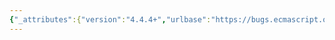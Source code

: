 ```yaml
---
{"_attributes":{"version":"4.4.4+","urlbase":"https://bugs.ecmascript.org/","maintainer":"dherman@mozilla.com"},"bug":{"bug_id":2302,"creation_ts":"2013-11-15 08:19:00 -0800","short_desc":"Allowing default as BindingIdentifier is confusing","delta_ts":"2015-07-10 08:35:04 -0700","product":"Draft for 6th Edition","component":"Modules","version":"Rev 21: November 8, 2013 Draft","rep_platform":"All","op_sys":"All","bug_status":"RESOLVED","resolution":"FIXED","priority":"Normal","bug_severity":"enhancement","everconfirmed":true,"reporter":{"uid":"arv","name":"Erik Arvidsson"},"assigned_to":{"uid":"allen","name":"Allen Wirfs-Brock"},"cc":["dherman","erik.arvidsson","jorendorff","samth"],"long_desc":[{"commentid":6799,"comment_count":0,"who":{"uid":"arv","name":"Erik Arvidsson"},"bug_when":"2013-11-15 08:19:15 -0800","thetext":"I see that the latest draft allows default to be used as a BindingIdentitifier in the context of an export. I don't see the value of this complication.\n\nHow is\n\n  export function default() {}\n\nbetter than\n\n  export default function() {}\n\n?"},{"commentid":10172,"comment_count":1,"who":{"uid":"dherman","name":"Dave Herman"},"bug_when":"2014-09-09 10:46:56 -0700","thetext":"I presented the general solution here:\n\nhttps://mail.mozilla.org/pipermail/es-discuss/2014-March/036697.html\n\nBasic roadmap:\n\n- eliminate `default` as a valid binding identifier name\n- add special cases in the grammar for `export default` so that FunctionDeclaration, GeneratorDeclaration, and ClassDeclaration are legal as well as AssignmentExpression\n- add a lookahead restriction to AssignmentExpression in this context to disambiguate in favor of the declaration forms\n- this way the scoping rules place the name of the declaration in scope for the whole module, not just inside the expression, and the hoisting rules initialize the function early\n\nOne case that I neglected to mention in that email was anonymous function expressions, which need to be supported too, e.g.:\n\n    export default function() { };\n\nSo this needs a case in the grammar as well, and should also be initialized early just like the named function declaration. This is important to preserve the illusion that the RHS of export default is *always* an expression, even in the declaration cases (which are really only being called declarations for the purposes of scope). Indeed, existing ecosystems using ES6 already use this form, e.g.:\n\nhttps://github.com/emberjs/ember.js/blob/4445be038bd839a1559020db5677b211dd3f1e9c/packages/ember-metal/tests/props_helper.js#L5\n\nA couple possible ways to spec this:\n\n- use a cover grammar for named vs anonymous functions\n- add a new parameterization to FunctionDeclaration for \"allowing anonymous declarations\"\n\nDave"},{"commentid":10180,"comment_count":2,"who":{"uid":"allen","name":"Allen Wirfs-Brock"},"bug_when":"2014-09-10 17:45:11 -0700","thetext":"fixed in rev28 editor's draft.\n\nPretty much as Dave described.  I parametrized FunctionDeclaration and GeneratorDeclaration for the situation in exports where the BindingIdentifer is optional."},{"commentid":10182,"comment_count":3,"who":{"uid":"allen","name":"Allen Wirfs-Brock"},"bug_when":"2014-09-10 17:49:45 -0700","thetext":"*** Bug 2918 has been marked as a duplicate of this bug. ***"},{"commentid":10454,"comment_count":4,"who":{"uid":"allen","name":"Allen Wirfs-Brock"},"bug_when":"2014-10-14 15:17:56 -0700","thetext":"fixed in rev28"}]}}
---
```

